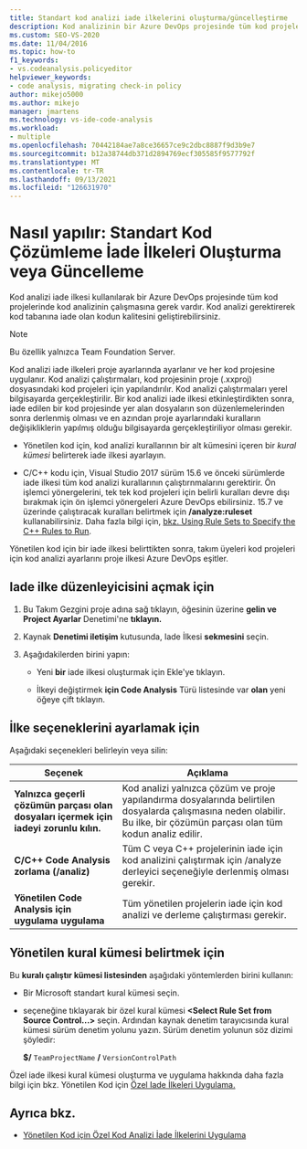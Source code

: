 ```yaml
---
title: Standart kod analizi iade ilkelerini oluşturma/güncelleştirme
description: Kod analizinin bir Azure DevOps projesinde tüm kod projelerinde çalıştırıla Azure DevOps öğrenin. Bkz. Proje kodu analizi iade ilkesi yapılandırma.
ms.custom: SEO-VS-2020
ms.date: 11/04/2016
ms.topic: how-to
f1_keywords:
- vs.codeanalysis.policyeditor
helpviewer_keywords:
- code analysis, migrating check-in policy
author: mikejo5000
ms.author: mikejo
manager: jmartens
ms.technology: vs-ide-code-analysis
ms.workload:
- multiple
ms.openlocfilehash: 70442184ae7a8ce36657ce9c2dbc8887f9d3b9e7
ms.sourcegitcommit: b12a38744db371d2894769ecf305585f9577792f
ms.translationtype: MT
ms.contentlocale: tr-TR
ms.lasthandoff: 09/13/2021
ms.locfileid: "126631970"
---
```

# <a name="how-to-create-or-update-standard-code-analysis-check-in-policies"></a>Nasıl yapılır: Standart Kod Çözümleme İade İlkeleri Oluşturma veya Güncelleme

Kod analizi iade ilkesi kullanılarak bir Azure DevOps projesinde tüm kod projelerinde kod analizinin çalışmasına gerek vardır. Kod analizi gerektirerek kod tabanına iade olan kodun kalitesini geliştirebilirsiniz.

> [!NOTE]
> Bu özellik yalnızca Team Foundation Server.

Kod analizi iade ilkeleri proje ayarlarında ayarlanır ve her kod projesine uygulanır. Kod analizi çalıştırmaları, kod projesinin proje (.xxproj) dosyasındaki kod projeleri için yapılandırılır. Kod analizi çalıştırmaları yerel bilgisayarda gerçekleştirilir. Bir kod analizi iade ilkesi etkinleştirdikten sonra, iade edilen bir kod projesinde yer alan dosyaların son düzenlemelerinden sonra derlenmiş olması ve en azından proje ayarlarındaki kuralların değişikliklerin yapılmış olduğu bilgisayarda gerçekleştiriliyor olması gerekir.

- Yönetilen kod için, kod analizi kurallarının bir alt kümesini içeren bir *kural kümesi* belirterek iade ilkesi ayarlayın.

- C/C++ kodu için, Visual Studio 2017 sürüm 15.6 ve önceki sürümlerde iade ilkesi tüm kod analizi kurallarının çalıştırnmalarını gerektirir. Ön işlemci yönergelerini, tek tek kod projeleri için belirli kuralları devre dışı bırakmak için ön işlemci yönergeleri Azure DevOps ebilirsiniz. 15.7 ve üzerinde çalıştıracak kuralları belirtmek için **/analyze:ruleset** kullanabilirsiniz. Daha fazla bilgi için, [bkz. Using Rule Sets to Specify the C++ Rules to Run](/cpp/code-quality/using-rule-sets-to-specify-the-cpp-rules-to-run).

Yönetilen kod için bir iade ilkesi belirttikten sonra, takım üyeleri kod projeleri için kod analizi ayarlarını proje ilkesi Azure DevOps eşitler.

## <a name="to-open-the-check-in-policy-editor"></a>Iade ilke düzenleyicisini açmak için

1. Bu Takım Gezgini proje adına sağ tıklayın, öğesinin üzerine **gelin ve Project Ayarlar** Denetimi'ne **tıklayın.**

1. Kaynak **Denetimi iletişim** kutusunda, Iade İlkesi **sekmesini** seçin.

1. Aşağıdakilerden birini yapın:

    - Yeni **bir** iade ilkesi oluşturmak için Ekle'ye tıklayın.

    - İlkeyi değiştirmek **için Code Analysis** Türü listesinde var **olan** yeni öğeye çift tıklayın.

## <a name="to-set-policy-options"></a>İlke seçeneklerini ayarlamak için

Aşağıdaki seçenekleri belirleyin veya silin:

|Seçenek|Açıklama|
|------------|-----------------|
|**Yalnızca geçerli çözümün parçası olan dosyaları içermek için iadeyi zorunlu kılın.**|Kod analizi yalnızca çözüm ve proje yapılandırma dosyalarında belirtilen dosyalarda çalışmasına neden olabilir. Bu ilke, bir çözümün parçası olan tüm kodun analiz edilir.|
|**C/C++ Code Analysis zorlama (/analiz)**|Tüm C veya C++ projelerinin iade için kod analizini çalıştırmak için /analyze derleyici seçeneğiyle derlenmiş olması gerekir.|
|**Yönetilen Code Analysis için uygulama uygulama**|Tüm yönetilen projelerin iade için kod analizi ve derleme çalıştırması gerekir.|

## <a name="to-specify-a-managed-rule-set"></a>Yönetilen kural kümesi belirtmek için

Bu **kuralı çalıştır kümesi listesinden** aşağıdaki yöntemlerden birini kullanın:

- Bir Microsoft standart kural kümesi seçin.

- seçeneğine tıklayarak bir özel kural kümesi **\<Select Rule Set from Source Control...>** seçin. Ardından kaynak denetim tarayıcısında kural kümesi sürüm denetim yolunu yazın. Sürüm denetim yolunun söz dizimi şöyledir:

   **$/** `TeamProjectName` **/** `VersionControlPath`

Özel iade ilkesi kural kümesi oluşturma ve uygulama hakkında daha fazla bilgi için bkz. Yönetilen Kod için [Özel Iade İlkeleri Uygulama.](../code-quality/implementing-custom-code-analysis-check-in-policies-for-managed-code.md)

## <a name="see-also"></a>Ayrıca bkz.

- [Yönetilen Kod için Özel Kod Analizi İade İlkelerini Uygulama](../code-quality/implementing-custom-code-analysis-check-in-policies-for-managed-code.md)
